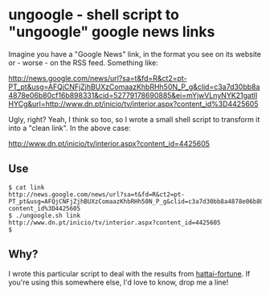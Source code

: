 # ungoogle - shell script to "ungoogle" google news links

Imagine you have a "Google News" link, in the format you see on its website
or - worse - on the RSS feed. Something like:

   http://news.google.com/news/url?sa=t&fd=R&ct2=pt-PT_pt&usg=AFQjCNFjZjhBUXzComaazKhbRHh50N_P_g&clid=c3a7d30bb8a4878e06b80cf16b898331&cid=52779178690885&ei=mYjwVLnyNYK21gatlIHYCg&url=http://www.dn.pt/inicio/tv/interior.aspx?content_id%3D4425605

Ugly, right? Yeah, I think so too, so I wrote a small shell script to transform
it into a "clean link". In the above case:

   http://www.dn.pt/inicio/tv/interior.aspx?content_id=4425605

## Use

```
$ cat link
http://news.google.com/news/url?sa=t&fd=R&ct2=pt-PT_pt&usg=AFQjCNFjZjhBUXzComaazKhbRHh50N_P_g&clid=c3a7d30bb8a4878e06b80cf16b898331&cid=52779178690885&ei=mYjwVLnyNYK21gatlIHYCg&url=http://www.dn.pt/inicio/tv/interior.aspx?content_id%3D4425605
$ ./ungoogle.sh link
http://www.dn.pt/inicio/tv/interior.aspx?content_id=4425605
$
```

## Why?

I wrote this particular script to deal with the results from
[hattai-fortune](https://github.com/marado/hattai-fortune). If you're using
this somewhere else, I'd love to know, drop me a line!
